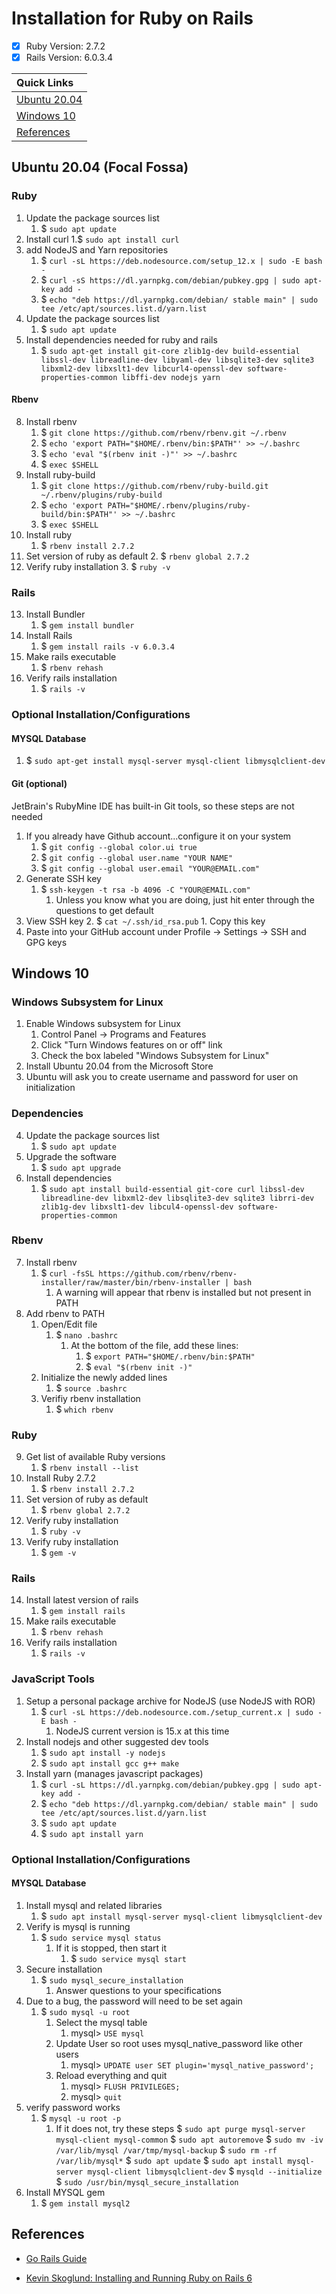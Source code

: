 # Installation for Ruby on Rails

- [x] Ruby Version: 2.7.2
- [x] Rails Version: 6.0.3.4

| Quick Links |
| :---- |
| [Ubuntu 20.04](https://github.com/jcampbell18/rubyOnRails/blob/main/installation.md#ubuntu-2004lts-focal-fossa) |
| [Windows 10](https://github.com/jcampbell18/rubyOnRails/blob/main/installation.md#windows-10) |
| [References](https://github.com/jcampbell18/rubyOnRails/blob/main/installation.md#references) |

## Ubuntu 20.04 (Focal Fossa)

### Ruby

1. Update the package sources list
	1. $ `sudo apt update`
2. Install curl
	1.$ `sudo apt install curl`
3. add NodeJS and Yarn repositories
	1. $ `curl -sL https://deb.nodesource.com/setup_12.x | sudo -E bash -`
	2. $ `curl -sS https://dl.yarnpkg.com/debian/pubkey.gpg | sudo apt-key add -`
	3. $ `echo "deb https://dl.yarnpkg.com/debian/ stable main" | sudo tee /etc/apt/sources.list.d/yarn.list`
6. Update the package sources list
	1. $ `sudo apt update`
7. Install dependencies needed for ruby and rails
	1. $ `sudo apt-get install git-core zlib1g-dev build-essential libssl-dev libreadline-dev libyaml-dev libsqlite3-dev sqlite3 libxml2-dev libxslt1-dev libcurl4-openssl-dev software-properties-common libffi-dev nodejs yarn`

#### Rbenv

8. Install rbenv
	1. $ `git clone https://github.com/rbenv/rbenv.git ~/.rbenv`
	2. $ `echo 'export PATH="$HOME/.rbenv/bin:$PATH"' >> ~/.bashrc`
	3. $ `echo 'eval "$(rbenv init -)"' >> ~/.bashrc`
	4. $ `exec $SHELL`
9. Install ruby-build
	1. $ `git clone https://github.com/rbenv/ruby-build.git ~/.rbenv/plugins/ruby-build`
	2. $ `echo 'export PATH="$HOME/.rbenv/plugins/ruby-build/bin:$PATH"' >> ~/.bashrc`
	3. $ `exec $SHELL`
10. Install ruby
	1. $ `rbenv install 2.7.2`
11. Set version of ruby as default
	2. $ `rbenv global 2.7.2`
12. Verify ruby installation
	3. $ `ruby -v`

### Rails

13. Install Bundler
	1. $ `gem install bundler`
14. Install Rails
	1. $ `gem install rails -v 6.0.3.4`
15. Make rails executable
	1. $ `rbenv rehash`
16. Verify rails installation
	1. $ `rails -v`
	
### Optional Installation/Configurations

#### MYSQL Database

1. $ `sudo apt-get install mysql-server mysql-client libmysqlclient-dev`	
	
#### Git (optional)

JetBrain's RubyMine IDE has built-in Git tools, so these steps are not needed

1. If you already have Github account...configure it on your system
	1. $ `git config --global color.ui true`
	2. $ `git config --global user.name "YOUR NAME"`
	3. $ `git config --global user.email "YOUR@EMAIL.com"`
2. Generate SSH key
	1. $ `ssh-keygen -t rsa -b 4096 -C "YOUR@EMAIL.com"`
		1. Unless you know what you are doing, just hit enter through the questions to get default
3. View SSH key
	2. $ `cat ~/.ssh/id_rsa.pub`
		1. Copy this key
4. Paste into your GitHub account under Profile -> Settings -> SSH and GPG keys

## Windows 10

### Windows Subsystem for Linux

1. Enable Windows subsystem for Linux
	1. Control Panel -> Programs and Features
	2. Click "Turn Windows features on or off" link
	3. Check the box labeled "Windows Subsystem for Linux"
2. Install Ubuntu 20.04 from the Microsoft Store
3. Ubuntu will ask you to create username and password for user on initialization

### Dependencies

4. Update the package sources list
	1. $ `sudo apt update`
5. Upgrade the software
	1. $ `sudo apt upgrade`
6. Install dependencies
	1. $ `sudo apt install build-essential git-core curl libssl-dev libreadline-dev libxml2-dev libsqlite3-dev sqlite3 librri-dev zlib1g-dev libxslt1-dev libcul4-openssl-dev software-properties-common`
	
### Rbenv

7. Install rbenv
	1. $ `curl -fsSL https://github.com/rbenv/rbenv-installer/raw/master/bin/rbenv-installer | bash`
		1. A warning will appear that rbenv is installed but not present in PATH
8. Add rbenv to PATH
	1. Open/Edit file
		1. $ `nano .bashrc`
			1. At the bottom of the file, add these lines:
				1. $ `export PATH="$HOME/.rbenv/bin:$PATH"`
				2. $ `eval "$(rbenv init -)"`
	2. Initialize the newly added lines
		1. $ `source .bashrc`
	3. Verifiy rbenv installation
		1. $ `which rbenv`
		
### Ruby

9. Get list of available Ruby versions
	1. $ `rbenv install --list`
10. Install Ruby 2.7.2
	1. $ `rbenv install 2.7.2`
11. Set version of ruby as default
	1. $ `rbenv global 2.7.2`
12. Verify ruby installation
	1. $ `ruby -v`
13. Verify ruby installation
	1. $ `gem -v`
	
### Rails

14. Install latest version of rails
	1. $ `gem install rails`
15. Make rails executable
	1. $ `rbenv rehash`
16. Verify rails installation
	1. $ `rails -v`
	
### JavaScript Tools

1. Setup a personal package archive for NodeJS (use NodeJS with ROR)
	1. $ `curl -sL https://deb.nodesource.com./setup_current.x | sudo -E bash -`
		1. NodeJS current version is 15.x at this time
2. Install nodejs and other suggested dev tools
	1. $ `sudo apt install -y nodejs`
	2. $ `sudo apt install gcc g++ make`
3. Install yarn (manages javascript packages)
	1. $ `curl -sL https://dl.yarnpkg.com/debian/pubkey.gpg | sudo apt-key add -`
	2. $ `echo "deb https://dl.yarnpkg.com/debian/ stable main" | sudo tee /etc/apt/sources.list.d/yarn.list`
	3. $ `sudo apt update`
	4. $ `sudo apt install yarn`
	
### Optional Installation/Configurations

#### MYSQL Database

1. Install mysql and related libraries
	1. $ `sudo apt install mysql-server mysql-client libmysqlclient-dev`
2. Verify is mysql is running
	1. $ `sudo service mysql status`
		1. If it is stopped, then start it
			1. $ `sudo service mysql start`
3. Secure installation
	1. $ `sudo mysql_secure_installation`
		1. Answer questions to your specifications
4. Due to a bug, the password will need to be set again
	1. $ `sudo mysql -u root`
		1. Select the mysql table
			1. mysql> `USE mysql`
		2. Update User so root uses mysql_native_password like other users
			1. mysql> `UPDATE user SET plugin='mysql_native_password';`
		3. Reload everything and quit
			1. mysql> `FLUSH PRIVILEGES;`
			2. mysql> `quit`
5. verify password works
	1. $ `mysql -u root -p`
		1. If it does not, try these steps
			$ `sudo apt purge mysql-server mysql-client mysql-common`
			$ `sudo apt autoremove`
			$ `sudo mv -iv /var/lib/mysql /var/tmp/mysql-backup`
			$ `sudo rm -rf /var/lib/mysql*`
			$ `sudo apt update`
			$ `sudo apt install mysql-server mysql-client libmysqlclient-dev`
			$ `mysqld --initialize`
			$ `sudo /usr/bin/mysql_secure_installation`
6. Install MYSQL gem
	1. $ `gem install mysql2`
	
## References

- [Go Rails Guide](https://gorails.com/setup/ubuntu/20.04)

- [Kevin Skoglund: Installing and Running Ruby on Rails 6](https://www.linkedin.com/learning/installing-and-running-ruby-on-rails-6/)
